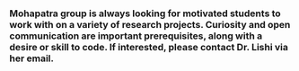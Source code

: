 
### Mohapatra group is always looking for motivated students to work with on a variety of research projects. Curiosity and open communication are important prerequisites, along with a desire or skill to code. If interested, please contact Dr. Lishi via her email.
